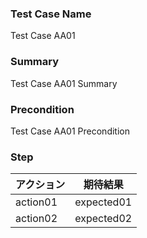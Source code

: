 ### Test Case Name
Test Case AA01

### Summary
Test Case AA01 Summary

### Precondition
Test Case AA01 Precondition

### Step
| アクション      | 期待結果            |
|------------|-----------------|
| action01 | expected01 |
| action02 | expected02 |
